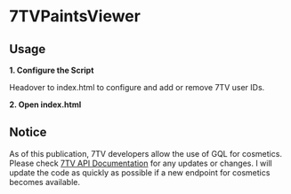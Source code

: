 # 7TVPaintsViewer

## Usage

**1. Configure the Script**   

Headover to index.html to configure and add or remove 7TV user IDs.

**2. Open index.html**

## Notice

As of this publication, 7TV developers allow the use of GQL for cosmetics. Please check [7TV API Documentation](https://7tv.io/docs) for any updates or changes.
I will update the code as quickly as possible if a new endpoint for cosmetics becomes available.
